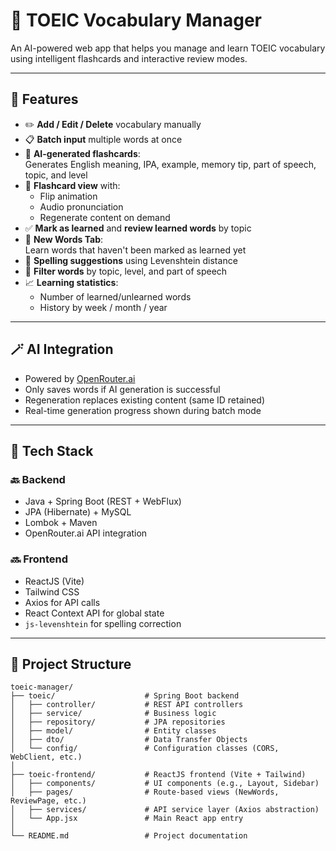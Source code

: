 # 📝 TOEIC Vocabulary Manager

An AI-powered web app that helps you manage and learn TOEIC vocabulary using intelligent flashcards and interactive review modes.

---

## 🚀 Features

- ✏️ **Add / Edit / Delete** vocabulary manually
- 📋 **Batch input** multiple words at once
- 🧠 **AI-generated flashcards**:  
  Generates English meaning, IPA, example, memory tip, part of speech, topic, and level
- 🔁 **Flashcard view** with:
  - Flip animation
  - Audio pronunciation
  - Regenerate content on demand
- ✅ **Mark as learned** and **review learned words** by topic
- 📌 **New Words Tab**:  
  Learn words that haven't been marked as learned yet
- 🧠 **Spelling suggestions** using Levenshtein distance
- 🎯 **Filter words** by topic, level, and part of speech
- 📈 **Learning statistics**:
  - Number of learned/unlearned words
  - History by week / month / year

---

## 🪄 AI Integration

- Powered by [OpenRouter.ai](https://openrouter.ai/)
- Only saves words if AI generation is successful
- Regeneration replaces existing content (same ID retained)
- Real-time generation progress shown during batch mode

---

## 🧰 Tech Stack

### 🔙 Backend

- Java + Spring Boot (REST + WebFlux)
- JPA (Hibernate) + MySQL
- Lombok + Maven
- OpenRouter.ai API integration

### 🔜 Frontend

- ReactJS (Vite)
- Tailwind CSS
- Axios for API calls
- React Context API for global state
- `js-levenshtein` for spelling correction

---

## 📂 Project Structure

```plaintext
toeic-manager/
├── toeic/                    # Spring Boot backend
│   ├── controller/           # REST API controllers
│   ├── service/              # Business logic
│   ├── repository/           # JPA repositories
│   ├── model/                # Entity classes
│   ├── dto/                  # Data Transfer Objects
│   └── config/               # Configuration classes (CORS, WebClient, etc.)
│
├── toeic-frontend/           # ReactJS frontend (Vite + Tailwind)
│   ├── components/           # UI components (e.g., Layout, Sidebar)
│   ├── pages/                # Route-based views (NewWords, ReviewPage, etc.)
│   ├── services/             # API service layer (Axios abstraction)
│   └── App.jsx               # Main React app entry
│
└── README.md                 # Project documentation
